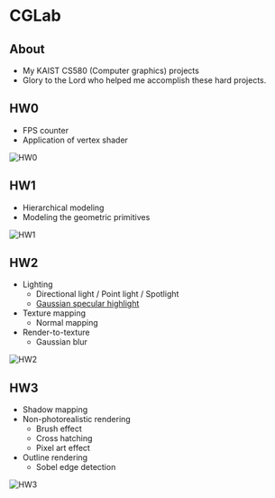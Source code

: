 # CGLab

## About
- My KAIST CS580 (Computer graphics) projects
- Glory to the Lord who helped me accomplish these hard projects.

## HW0
- FPS counter
- Application of vertex shader

![HW0](https://i.imgur.com/ewEzZU3.png)

## HW1
- Hierarchical modeling
- Modeling the geometric primitives

![HW1](https://i.imgur.com/WQRLJGW.png)

## HW2
- Lighting
  - Directional light / Point light / Spotlight
  - [Gaussian specular highlight](https://en.wikipedia.org/wiki/Specular_highlight#Gaussian_distribution)
- Texture mapping
  - Normal mapping
- Render-to-texture
  - Gaussian blur

![HW2](https://i.imgur.com/av4a1P2.png)

## HW3
- Shadow mapping
- Non-photorealistic rendering
  - Brush effect
  - Cross hatching
  - Pixel art effect
- Outline rendering
  - Sobel edge detection

![HW3](https://i.imgur.com/l4BHlOr.png)
